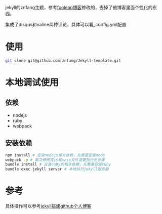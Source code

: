 jekyll的znfang主题，参考[fooleap博客](https://blog.fooleap.org)修改的，去掉了他博客里面个性化的东西。

集成了disqus和valine两种评论，具体可以看_config.yml配置

# 使用
```bash
git clone git@github.com:znfang/Jekyll-template.git
```

# 本地调试使用
## 依赖
- nodejs
- ruby
- webpack
## 安装依赖
```bash
npm install # 安装nodejs相关依赖，先需要安装node
webpack -p # 每次修改完js和scss文件需要执行此步骤
bundle install # 安装ruby的相关依赖，先需要安装ruby
bundle exec jekyll server # 本地执行jekyll服务器
```
# 参考
具体操作可以参考[jekyll搭建github个人博客](https://znan.ml/jekyll-github-blog.html)